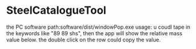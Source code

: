 # SteelCatalogueTool
the PC software path:software/dist/windowPop.exe
usage: u coudl tape in the keywords like "89 89 shs", then the app will show the relative mass value below.
the double click on the row could copy the value.
